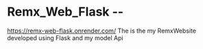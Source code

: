 # Remx_Web_Flask --
https://remx-web-flask.onrender.com/
The is the my RemxWebsite developed using Flask and my model Api
